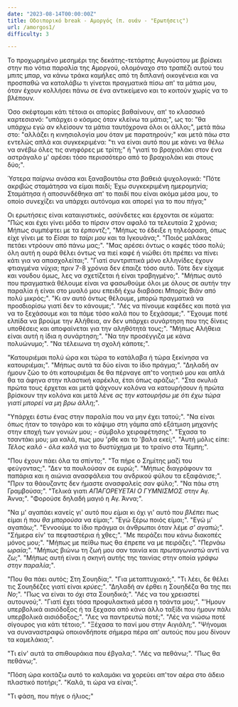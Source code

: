 ```yaml
---
date: "2023-08-14T00:00:00Z"
title: Οδοιπορικό break - Αμοργός (π. ουάν - "Ερωτήσεις")
url: /amorgos1/
difficulty: 3

---
```


Το προχωρημένο μεσημέρι της δεκάτης-τετάρτης Αυγούστου με βρίσκει στην πιο νότια παραλία της Αμοργού, ολομόναχο στο τραπέζι αυτού του μπιτς μπαρ, να κάνω τράκα καμήλες από τη διπλανή οικογένεια και να προσπαθώ να καταλάβω τι γίνεται πραγματικά πίσω απ' τα μάτια μου, όταν έχουν κολλήσει πάνω σε ένα αντικείμενο και το κοιτούν χωρίς να το βλέπουν.

Όσο σκέφτομαι κάτι τέτοια οι απορίες βαθαίνουν, απ' το κλασσικό καρτεσιανό: "υπάρχει ο κόσμος όταν κλείνω τα μάτια;", ως το: "θα υπάρχω εγώ αν κλείσουν τα μάτια ταυτόχρονα όλοι οι άλλοι;", μετά πάω στο: "αλλάζει η κινησιολογία μου όταν με παρατηρούν;" και μετά πάω στα εντελώς απλά και συγκεκριμένα: "τι να είναι αυτό που με κάνει να θέλω να ανέβω όλες τις ανηφόρες με τρίτη;" ή "γιατί το βραχιολάκι στον ένα αστράγαλο μ' αρέσει τόσο περισσότερο από το βραχιολάκι και στους δύο;".

Ύστερα παίρνω ανάσα και ξαναβουτάω στα βαθειά ψυχολογικά: "Πότε ακριβώς σταμάτησα να είμαι παιδί; Έχω συγκεκριμένη ημερομηνία; Σταμάτησα ή αποσυνδέθηκα απ' το παιδί που είναι ακόμα μέσα μου, το οποίο συνεχίζει να υπάρχει αυτόνομα και απορεί για το που πήγα;"

Οι ερωτήσεις είναι καταιγιστικές, ασύνδετες και έρχονται σε κύματα: "Πώς και έχει γίνει μόδα το πίρσιν στον αφαλό τα τελευταία 2 χρόνια; Μήπως συμπέφτει με τα έρποντζ;", "Μήπως το έδειξε η τηλεόραση, όπως είχε γίνει με το *Είσαι το ταίρι μου* και τα Ιγκουάνα;". "Ποιός μαλάκας πετάει ντρόουν από πάνω μας;". "Μας αρέσει όντως ο καφές τόσο πολύ; όλη αυτή η ουρά θέλει όντως να πιεί καφέ ή νιώθει ότι πρέπει να πίνει κάτι για να απασχολείται;". "Γιατί συντριπτικά μόνο ελληνίδες έχουν φτιαγμένα νύχια; πριν 7-8 χρόνια δεν έπαιζε τόσο αυτό. Τότε δεν είχαμε και νουδου όμως, λες να σχετίζεται ή είναι τραβηγμένο;". "Μήπως αυτό που πραγματικά θέλουμε είναι να φασωθούμε όλοι με όλους σε αυτήν την παραλία ή είναι στο μυαλό μου επειδή έχω διαβάσει Μπορίς Βιάν από πολύ μικρός;". "Κι αν αυτό όντως θέλουμε, μπορώ πραγματικά να προσδιορίσω γιατί δεν το κάνουμε;". "Λές να πίνουμε καφέδες και ποτά για να το ξεχάσουμε και τα πάμε τόσο καλά που το ξεχάσαμε;". "Έχουμε ποτέ ελπίδα να βρούμε την Αλήθεια, αν δεν υπάρχει συνάρτηση που της δίνεις υποθέσεις και αποφαίνεται για την αληθότητά τους;". "Μήπως Αλήθεια είναι αυτή η ίδια η συνάρτηση;". "Να την προσέγγιζα με κάνα πολυώνυμο;". "Να τέλειωνα τη σχολή κάποτε;".

"Κατουριέμαι πολύ ώρα και τώρα το κατάλαβα ή τώρα ξεκίνησα να κατουριέμαι;". "Μήπως αυτά τα δύο είναι το ίδιο πράγμα;". "Δηλαδή αν ήμουν ζώο το ότι κατουριέμαι δε θα πέρναγε απ'το νοητικό μου και απλά θα τα άφηνα στην πλαστική καρέκλα, έτσι όπως αράζω;". "Στα σκυλιά πρώτα τους έρχεται και μετά ψάχνουν κολόνα να κατουρήσουν ή πρώτα βρίσκουν την κολόνα και μετά λένε *ας την κατουρήσω με ότι έχω τώρα γιατί μπορεί να μη βρω άλλη*;".

"Υπάρχει έστω ένας στην παραλία που να μην έχει τατού;". "Να είναι όπως ήταν το τσιγάρο και το κάψιμο στη γάμπα από εξάτμιση μηχανής στην εποχή των γονιών μου; - σύμβολο χειραφέτησης". "Έχασα το τσαντάκι μου; μα καλά, πως μου 'ρθε και το 'βαλα εκεί;". "Αυτή μόλις είπε: *Τέλος καλό - όλα καλά* για το δυστύχημα με το τραίνο στα Τέμπη;".

"Που έχουν πάει όλα τα σπίντο;". "Τα πήρε ο Σημίτης μαζί του φεύγοντας;". "Δεν τα πουλούσαν σε ευρώ;". "Μήπως διαγράφουν τα παπάρια και η αιώνια ανασφάλεια του ανδρικού φύλου τα εξαφάνισε;". "Πριν τα θάουζαντς δεν ήμαστε ανασφαλείς σαν φύλο;". "Να πάω στη Γραμβούσα;". "Τελικά γιατι *ΑΠΑΓΟΡΕΥΕΤΑΙ Ο ΓΥΜΝΙΣΜΟΣ* στην Αγ. Άννα;". "Φορούσε δηλαδή μαγιό η Αγ. Άννα;".

"Να μ' αγαπάει κανείς γι' αυτό που *είμαι* κι όχι γι' αυτό που *βλέπει* πως είμαι ή που *θα μπορούσα* να είμαι;". "Εγώ ξέρω ποιός είμαι;". "Εγώ μ' αγαπάω;". "Εννοούμε το ίδιο πράγμα οι άνθρωποι όταν λέμε *σ' αγαπώ*;". "Σήμερα είν' τα πεφταστέρια ή χθες;". "Με πειράζει που κάνω διακοπές μόνος μου;". "Μήπως με πείθω πως θα έπρεπε να με πειράζει;". "Περνάω *ωραία*;". "Μήπως βιώνω τη ζωή μου σαν ταινία και *πρωταγωνιστώ* αντί να *ζω*;". "Μήπως αυτή είναι η σκηνή αυτής της ταινίας στην οποία *γράφω στην παραλία*;".

"Που θα πάει αυτός; Στη Σουηδία;". "Για μεταπτυχιακό;". "Τι λέει, δε θέλει τις Σουηδέζες γιατί είναι *κρύες*;". "Δηλαδή αν έρθει η Σουηδέζα θα της πει *No*;". "Πως να είναι το *όχι* στα Σουηδικά;". "Λές να του χρειαστεί αυτουνού;". "Γιατί έχει τόσα προφυλακτικά μέσα η τσάντα μου;". "'Ημουν υπερβολικά αισιόδοξος ή τα ξεχασα από κάνα άλλο ταξίδι που ήμουν πάλι υπερβολικά αισιόδοξος;". "Λες να παντρευτώ ποτέ;". "Λές να νιώσω ποτέ σίγουρος για κάτι τέτοιο;". "Ξέχασα το πανί μου στην Αιγιάλη;". "Ψήνομαι να συναναστραφώ οποιονδήποτε σήμερα πέρα απ' αυτούς που μου δίνουν τα καμελάκια;".

"Τι είν' αυτά τα σπιθουράκια που έβγαλα;". "Λές να πεθάνω;". "Πως θα πεθάνω;".

"Πόση ώρα κοιτάζω αυτό το καλαμάκι να χορεύει απ'τον αέρα στο άδειο πλαστικό ποτήρι;". "Καλά, τι ώρα να είναι;".

"Τι φάση, που πήγε ο ήλιος;" 
